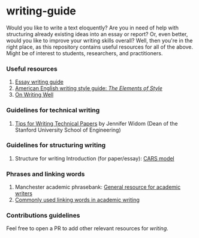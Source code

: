 # writing-guide
Would you like to write a text eloquently? Are you in need of help with structuring already existing ideas into an essay or report? Or, even better, would you like to improve your writing skills overall? Well, then you're in the right place, as this repository contains useful resources for all of the above. Might be of interest to students, researchers, and practitioners.

### Useful resources
1. [Essay writing guide](https://docs.google.com/viewer?url=http://jordanbpeterson.com/wp-content/uploads/2018/02/Essay_Writing_Guide.docx)
2. [American English writing style guide: _The Elements of Style_](https://daoyuan14.github.io/elos.pdf)
3. [On Writing Well](http://richardcolby.net/writ2000/wp-content/uploads/2017/09/On-Writing-Well-30th-Anniversa-Zinsser-William.pdf)

### Guidelines for technical writing
1. [Tips for Writing Technical Papers](https://cs.stanford.edu/people/widom/paper-writing.html) by Jennifer Widom (Dean of the Stanford University School of Engineering)

### Guidelines for structuring writing
1. Structure for writing Introduction (for paper/essay): [CARS model](https://libguides.usc.edu/writingguide/CARS)

### Phrases and linking words
1. Manchester academic phrasebank: [General resource for academic writers](https://www.phrasebank.manchester.ac.uk/writing-definitions/)
2. [Commonly used linking words in academic writing](https://web2.uvcs.uvic.ca/courses/elc/sample/ite/gs/gs_38.html)

### Contributions guidelines
Feel free to open a PR to add other relevant resources for _writing_.
